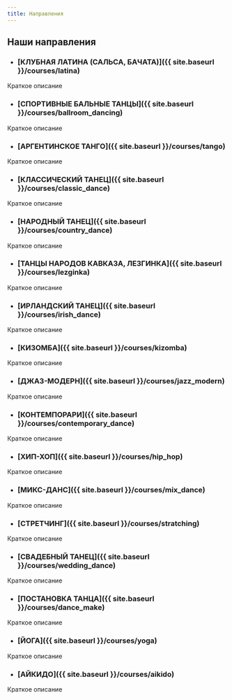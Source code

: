 ```yaml
---
title: Направления
---
```


## Наши направления

* ### [КЛУБНАЯ ЛАТИНА (САЛЬСА, БАЧАТА)]({{ site.baseurl }}/courses/latina)

Краткое описание

* ### [СПОРТИВНЫЕ БАЛЬНЫЕ ТАНЦЫ]({{ site.baseurl }}/courses/ballroom_dancing)

Краткое описание

* ### [АРГЕНТИНСКОЕ ТАНГО]({{ site.baseurl }}/courses/tango)


Краткое описание

* ### [КЛАССИЧЕСКИЙ ТАНЕЦ]({{ site.baseurl }}/courses/classic_dance)


Краткое описание

* ### [НАРОДНЫЙ ТАНЕЦ]({{ site.baseurl }}/courses/country_dance)


Краткое описание

* ### [ТАНЦЫ НАРОДОВ КАВКАЗА, ЛЕЗГИНКА]({{ site.baseurl }}/courses/lezginka)


Краткое описание

* ### [ИРЛАНДСКИЙ ТАНЕЦ]({{ site.baseurl }}/courses/irish_dance)


Краткое описание

* ### [КИЗОМБА]({{ site.baseurl }}/courses/kizomba)

Краткое описание

* ### [ДЖАЗ-МОДЕРН]({{ site.baseurl }}/courses/jazz_modern)

Краткое описание

* ### [КОНТЕМПОРАРИ]({{ site.baseurl }}/courses/contemporary_dance)

Краткое описание

* ### [ХИП-ХОП]({{ site.baseurl }}/courses/hip_hop)

Краткое описание

* ### [МИКС-ДАНС]({{ site.baseurl }}/courses/mix_dance)

Краткое описание

* ### [СТРЕТЧИНГ]({{ site.baseurl }}/courses/stratching)

Краткое описание

* ### [СВАДЕБНЫЙ ТАНЕЦ]({{ site.baseurl }}/courses/wedding_dance)

Краткое описание

* ### [ПОСТАНОВКА ТАНЦА]({{ site.baseurl }}/courses/dance_make)

Краткое описание

* ### [ЙОГА]({{ site.baseurl }}/courses/yoga)

Краткое описание

* ### [АЙКИДО]({{ site.baseurl }}/courses/aikido)

Краткое описание
